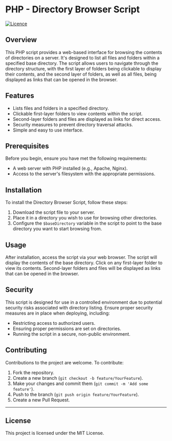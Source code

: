 # PHP - Directory Browser Script

[![Licence](https://img.shields.io/github/license/Ileriayo/markdown-badges?style=for-the-badge)](./LICENSE)

## Overview

This PHP script provides a web-based interface for browsing the contents of directories on a server. It's designed to list all files and folders within a specified base directory. The script allows users to navigate through the directory structure, with the first layer of folders being clickable to display their contents, and the second layer of folders, as well as all files, being displayed as links that can be opened in the browser.

## Features

- Lists files and folders in a specified directory.
- Clickable first-layer folders to view contents within the script.
- Second-layer folders and files are displayed as links for direct access.
- Security measures to prevent directory traversal attacks.
- Simple and easy to use interface.

## Prerequisites

Before you begin, ensure you have met the following requirements:

- A web server with PHP installed (e.g., Apache, Nginx).
- Access to the server's filesystem with the appropriate permissions.

## Installation

To install the Directory Browser Script, follow these steps:

1. Download the script file to your server.
2. Place it in a directory you wish to use for browsing other directories.
3. Configure the `$baseDirectory` variable in the script to point to the base directory you want to start browsing from.

## Usage

After installation, access the script via your web browser. The script will display the contents of the base directory. Click on any first-layer folder to view its contents. Second-layer folders and files will be displayed as links that can be opened in the browser.

## Security

This script is designed for use in a controlled environment due to potential security risks associated with directory listing. Ensure proper security measures are in place when deploying, including:

- Restricting access to authorized users.
- Ensuring proper permissions are set on directories.
- Running the script in a secure, non-public environment.

## Contributing

Contributions to the project are welcome. To contribute:

1. Fork the repository.
2. Create a new branch (`git checkout -b feature/YourFeature`).
3. Make your changes and commit them (`git commit -m 'Add some feature'`).
4. Push to the branch (`git push origin feature/YourFeature`).
5. Create a new Pull Request.

---

## License

This project is licensed under the MIT License.
